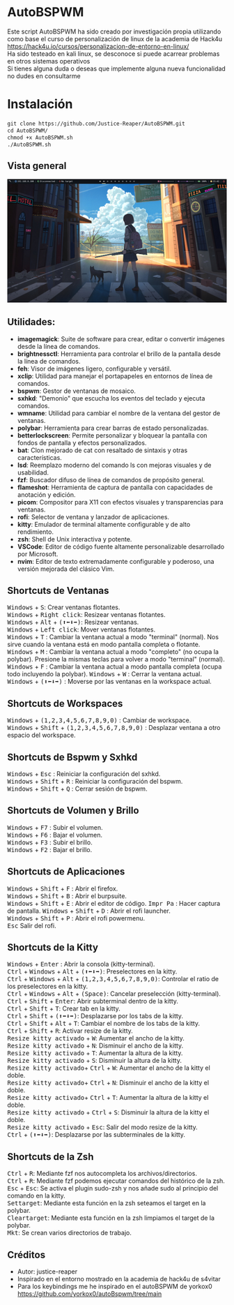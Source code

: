 # AutoBSPWM
Este script AutoBSPWM ha sido creado por investigación propia utilizando como base el curso de personalización de linux de la academia de Hack4u https://hack4u.io/cursos/personalizacion-de-entorno-en-linux/  
Ha sido testeado en kali linux, se desconoce si puede acarrear problemas en otros sistemas operativos  
Si tienes alguna duda o deseas que implemente alguna nueva funcionalidad no dudes en consultarme  

# Instalación
```
git clone https://github.com/Justice-Reaper/AutoBSPWM.git  
cd AutoBSPWM/  
chmod +x AutoBSPWM.sh  
./AutoBSPWM.sh  
```

## Vista general
![Preview Entorno BSPWM](/Preview/image.png "autoBSPWM by justice-reaper")

## Utilidades:
- **imagemagick**:  Suite de software para crear, editar o convertir imágenes desde la línea de comandos.
- **brightnessctl**: Herramienta para controlar el brillo de la pantalla desde la línea de comandos.
- **feh**: Visor de imágenes ligero, configurable y versátil.
- **xclip**: Utilidad para manejar el portapapeles en entornos de línea de comandos.
- **bspwm**: Gestor de ventanas de mosaico.
- **sxhkd**: "Demonio" que escucha los eventos del teclado y ejecuta comandos.
- **wmname**: Utilidad para cambiar el nombre de la ventana del gestor de ventanas.
- **polybar**: Herramienta para crear barras de estado personalizadas.
- **betterlockscreen**: Permite personalizar y bloquear la pantalla con fondos de pantalla y efectos personalizados.
- **bat**: Clon mejorado de cat con resaltado de sintaxis y otras características.
- **lsd**: Reemplazo moderno del comando ls con mejoras visuales y de usabilidad.
- **fzf**: Buscador difuso de línea de comandos de propósito general.
- **flameshot**: Herramienta de captura de pantalla con capacidades de anotación y edición.
- **picom**: Compositor para X11 con efectos visuales y transparencias para ventanas.
- **rofi**: Selector de ventana y lanzador de aplicaciones.
- **kitty**: Emulador de terminal altamente configurable y de alto rendimiento.
- **zsh**: Shell de Unix interactiva y potente.
- **VSCode**: Editor de código fuente altamente personalizable desarrollado por Microsoft.
- **nvim**: Editor de texto extremadamente configurable y poderoso, una versión mejorada del clásico Vim.

## Shortcuts de Ventanas
<kbd>Windows</kbd> + <kbd>S</kbd>: Crear ventanas flotantes.  
<kbd>Windows</kbd> + <kbd>Right click</kbd>: Resizear ventanas flotantes.  
<kbd>Windows</kbd> + <kbd>Alt</kbd> + <kbd>(⬆⬅⬇➡)</kbd>: Resizear ventanas.  
<kbd>Windows</kbd> + <kbd>Left click</kbd>: Mover ventanas flotantes.  
<kbd>Windows</kbd> + <kbd>T</kbd> : Cambiar la ventana actual a modo "terminal" (normal). Nos sirve cuando la ventana está en modo pantalla completa o flotante.    
<kbd>Windows</kbd> + <kbd>M</kbd> : Cambiar la ventana actual a modo "completo" (no ocupa la polybar). Presione la mismas teclas para volver a modo "terminal" (normal).    
<kbd>Windows</kbd> + <kbd>F</kbd> : Cambiar la ventana actual a modo pantalla completa (ocupa todo incluyendo la polybar). 
<kbd>Windows</kbd> + <kbd>W</kbd> : Cerrar la ventana actual.  
<kbd>Windows</kbd> + <kbd>(⬆⬅⬇➡)</kbd> : Moverse por las ventanas en la workspace actual.  

## Shortcuts de Workspaces
<kbd>Windows</kbd> + <kbd>(1,2,3,4,5,6,7,8,9,0)</kbd> : Cambiar de workspace.  
<kbd>Windows</kbd> + <kbd>Shift</kbd> + <kbd>(1,2,3,4,5,6,7,8,9,0)</kbd> : Desplazar ventana a otro espacio del workspace.  

## Shortcuts de Bspwm y Sxhkd
<kbd>Windows</kbd> + <kbd>Esc</kbd> : Reiniciar la configuración del sxhkd.    
<kbd>Windows</kbd> + <kbd>Shift</kbd> + <kbd>R</kbd> : Reiniciar la configuración del bspwm.  
<kbd>Windows</kbd> + <kbd>Shift</kbd> + <kbd>Q</kbd> : Cerrar sesión de bspwm.  

## Shortcuts de Volumen y Brillo
<kbd>Windows</kbd> + <kbd>F7</kbd> : Subir el volumen.  
<kbd>Windows</kbd> + <kbd>F6</kbd> : Bajar el volumen.  
<kbd>Windows</kbd> + <kbd>F3</kbd> : Subir el brillo.  
<kbd>Windows</kbd> + <kbd>F2</kbd> : Bajar el brillo.  

## Shortcuts de Aplicaciones
<kbd>Windows</kbd> + <kbd>Shift</kbd> + <kbd>F</kbd> : Abrir el firefox.  
<kbd>Windows</kbd> + <kbd>Shift</kbd> + <kbd>B</kbd> : Abrir el burpsuite.  
<kbd>Windows</kbd> + <kbd>Shift</kbd> + <kbd>E</kbd> : Abrir el editor de código. 
<kbd>Impr Pa</kbd> : Hacer captura de pantalla. 
<kbd>Windows</kbd> + <kbd>Shift</kbd> + <kbd>D</kbd> : Abrir el rofi launcher.  
<kbd>Windows</kbd> + <kbd>Shift</kbd> + <kbd>P</kbd> : Abrir el rofi powermenu.  
<kbd>Esc</kbd> Salir del rofi.  

## Shortcuts de la Kitty
<kbd>Windows</kbd> + <kbd>Enter</kbd> : Abrir la consola (kitty-terminal).  
<kbd>Ctrl</kbd> + <kbd>Windows</kbd> + <kbd>Alt</kbd> + <kbd>(⬆⬅⬇➡)</kbd>: Preselectores en la kitty.  
<kbd>Ctrl</kbd> + <kbd>Windows</kbd> + <kbd>Alt</kbd> + <kbd>(1,2,3,4,5,6,7,8,9,0)</kbd>: Controlar el ratio de los preselectores en la kitty.  
<kbd>Ctrl</kbd> + <kbd>Windows</kbd> + <kbd>Alt</kbd> + <kbd>(Space)</kbd>: Cancelar preselección (kitty-terminal). 
<kbd>Ctrl</kbd> + <kbd>Shift</kbd> + <kbd>Enter</kbd>: Abrir subterminal dentro de la kitty.  
<kbd>Ctrl</kbd> + <kbd>Shift</kbd> + <kbd>T</kbd>: Crear tab en la kitty.  
<kbd>Ctrl</kbd> + <kbd>Shift</kbd> + <kbd>(⬆⬅⬇➡)</kbd>: Desplazarse por los tabs de la kitty.  
<kbd>Ctrl</kbd> + <kbd>Shift</kbd> + <kbd>Alt</kbd> + <kbd>T</kbd>: Cambiar el nombre de los tabs de la kitty.  
<kbd>Ctrl</kbd> + <kbd>Shift</kbd> + <kbd>R</kbd>: Activar resize de la kitty.  
<kbd>Resize kitty activado</kbd> + <kbd>W</kbd>: Aumentar el ancho de la kitty.  
<kbd>Resize kitty activado</kbd> + <kbd>N</kbd>: Disminuir el ancho de la kitty.  
<kbd>Resize kitty activado</kbd> + <kbd>T</kbd>: Aumentar la altura de la kitty.  
<kbd>Resize kitty activado</kbd> + <kbd>S</kbd>: Disminuir la altura de la kitty.   
<kbd>Resize kitty activado</kbd>+ <kbd>Ctrl</kbd> + <kbd>W</kbd>: Aumentar el ancho de la kitty el doble.  
<kbd>Resize kitty activado</kbd>+ <kbd>Ctrl</kbd> + <kbd>N</kbd>: Disminuir el ancho de la kitty el doble.  
<kbd>Resize kitty activado</kbd>+ <kbd>Ctrl</kbd> + <kbd>T</kbd>: Aumentar la altura de la kitty el doble.  
<kbd>Resize kitty activado</kbd> + <kbd>Ctrl</kbd> + <kbd>S</kbd>: Disminuir la altura de la kitty el doble.  
<kbd>Resize kitty activado</kbd> + <kbd>Esc</kbd>: Salir del modo resize de la kitty.  
<kbd>Ctrl</kbd> + <kbd>(⬆⬅⬇➡)</kbd>: Desplazarse por las subterminales de la kitty.  

## Shortcuts de la Zsh
<kbd>Ctrl</kbd> + <kbd>R</kbd>: Mediante fzf nos autocompleta los archivos/directorios.  
<kbd>Ctrl</kbd> + <kbd>R</kbd>: Mediante fzf podemos ejecutar comandos del histórico de la zsh.  
<kbd>Esc</kbd> + <kbd>Esc</kbd>: Se activa el plugin sudo-zsh y nos añade sudo al principio del comando en la kitty.  
<kbd>Settarget</kbd>: Mediante esta función en la zsh seteamos el target en la polybar.  
<kbd>Cleartarget</kbd>: Mediante esta función en la zsh limpiamos el target de la polybar.  
<kbd>Mkt</kbd>: Se crean varios directorios de trabajo.  

## Créditos
- Autor: justice-reaper
- Inspirado en el entorno mostrado en la academia de hack4u de s4vitar
- Para los keybindings me he inspirado en el autoBSPWM de yorkox0 https://github.com/yorkox0/autoBspwm/tree/main
